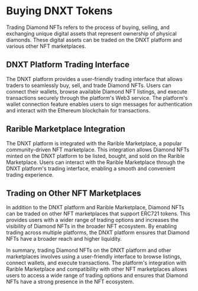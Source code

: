 # Buying DNXT Tokens

Trading Diamond NFTs refers to the process of buying, selling, and exchanging unique digital assets that represent ownership of physical diamonds. These digital assets can be traded on the DNXT platform and various other NFT marketplaces.

## DNXT Platform Trading Interface

The DNXT platform provides a user-friendly trading interface that allows traders to seamlessly buy, sell, and trade Diamond NFTs. Users can connect their wallets, browse available Diamond NFT listings, and execute transactions securely through the platform's Web3 service. The platform's wallet connection feature enables users to sign messages for authentication and interact with the Ethereum blockchain for transactions.

## Rarible Marketplace Integration

The DNXT platform is integrated with the Rarible Marketplace, a popular community-driven NFT marketplace. This integration allows Diamond NFTs minted on the DNXT platform to be listed, bought, and sold on the Rarible Marketplace. Users can interact with the Rarible Marketplace through the DNXT platform's trading interface, enabling a smooth and convenient trading experience.

## Trading on Other NFT Marketplaces

In addition to the DNXT platform and Rarible Marketplace, Diamond NFTs can be traded on other NFT marketplaces that support ERC721 tokens. This provides users with a wider range of trading options and increases the visibility of Diamond NFTs in the broader NFT ecosystem. By enabling trading across multiple platforms, the DNXT platform ensures that Diamond NFTs have a broader reach and higher liquidity.

In summary, trading Diamond NFTs on the DNXT platform and other marketplaces involves using a user-friendly interface to browse listings, connect wallets, and execute transactions. The platform's integration with Rarible Marketplace and compatibility with other NFT marketplaces allows users to access a wide range of trading options and ensures that Diamond NFTs have a strong presence in the NFT ecosystem.
